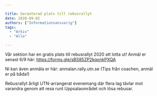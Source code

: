 ```yaml
---

title: Garanterad plats till rebusrallyt
date: 2020-09-02
authors: ["Informationsansvarig"]
tags:
  - "Arkiv"
  - "Alla"

---
```


Vår sektion har en gratis plats till rebusrallyt 2020 att lotta ut! Anmäl er senast 6/9 här: https://forms.gle/sBS85ZP2kqonkPXQA

Ni kan även anmäla er här: anmalan.rally.utn.se
(Tips från coachen, anmäl er på båda!)

Rebusrallyt årligt UTN-arrangerat evenemang där flera lag tävlar mot varandra genom att resa runt Uppsalaområdet och lösa rebusar.